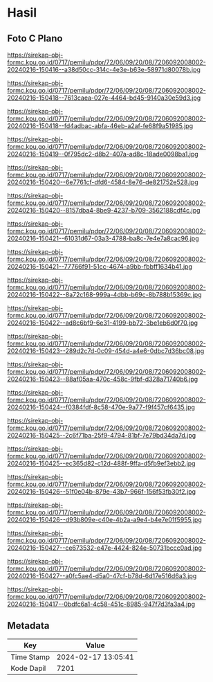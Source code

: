 # Hasil

## Foto C Plano

https://sirekap-obj-formc.kpu.go.id/0717/pemilu/pdpr/72/06/09/20/08/7206092008002-20240216-150416--a38d50cc-314c-4e3e-b63e-58971d80078b.jpg

https://sirekap-obj-formc.kpu.go.id/0717/pemilu/pdpr/72/06/09/20/08/7206092008002-20240216-150418--7613caea-027e-4464-bd45-9140a30e59d3.jpg

https://sirekap-obj-formc.kpu.go.id/0717/pemilu/pdpr/72/06/09/20/08/7206092008002-20240216-150418--fd4adbac-abfa-46eb-a2af-fe68f9a51985.jpg

https://sirekap-obj-formc.kpu.go.id/0717/pemilu/pdpr/72/06/09/20/08/7206092008002-20240216-150419--0f795dc2-d8b2-407a-ad8c-18ade0098ba1.jpg

https://sirekap-obj-formc.kpu.go.id/0717/pemilu/pdpr/72/06/09/20/08/7206092008002-20240216-150420--6e7761cf-dfd6-4584-8e76-de821752e528.jpg

https://sirekap-obj-formc.kpu.go.id/0717/pemilu/pdpr/72/06/09/20/08/7206092008002-20240216-150420--8157dba4-8be9-4237-b709-3562188cdf4c.jpg

https://sirekap-obj-formc.kpu.go.id/0717/pemilu/pdpr/72/06/09/20/08/7206092008002-20240216-150421--61031d67-03a3-4788-ba8c-7e4e7a8cac96.jpg

https://sirekap-obj-formc.kpu.go.id/0717/pemilu/pdpr/72/06/09/20/08/7206092008002-20240216-150421--77766f91-51cc-4674-a9bb-fbbff1634b41.jpg

https://sirekap-obj-formc.kpu.go.id/0717/pemilu/pdpr/72/06/09/20/08/7206092008002-20240216-150422--8a72c168-999a-4dbb-b69c-8b788b15369c.jpg

https://sirekap-obj-formc.kpu.go.id/0717/pemilu/pdpr/72/06/09/20/08/7206092008002-20240216-150422--ad8c6bf9-6e31-4199-bb72-3be1eb6d0f70.jpg

https://sirekap-obj-formc.kpu.go.id/0717/pemilu/pdpr/72/06/09/20/08/7206092008002-20240216-150423--289d2c7d-0c09-454d-a4e6-0dbc7d36bc08.jpg

https://sirekap-obj-formc.kpu.go.id/0717/pemilu/pdpr/72/06/09/20/08/7206092008002-20240216-150423--88af05aa-470c-458c-9fbf-d328a71740b6.jpg

https://sirekap-obj-formc.kpu.go.id/0717/pemilu/pdpr/72/06/09/20/08/7206092008002-20240216-150424--f0384fdf-8c58-470e-9a77-f9f457cf6435.jpg

https://sirekap-obj-formc.kpu.go.id/0717/pemilu/pdpr/72/06/09/20/08/7206092008002-20240216-150425--2c6f71ba-25f9-4794-81bf-7e79bd34da7d.jpg

https://sirekap-obj-formc.kpu.go.id/0717/pemilu/pdpr/72/06/09/20/08/7206092008002-20240216-150425--ec365d82-c12d-488f-9ffa-d5fb9ef3ebb2.jpg

https://sirekap-obj-formc.kpu.go.id/0717/pemilu/pdpr/72/06/09/20/08/7206092008002-20240216-150426--51f0e04b-879e-43b7-966f-156f53fb30f2.jpg

https://sirekap-obj-formc.kpu.go.id/0717/pemilu/pdpr/72/06/09/20/08/7206092008002-20240216-150426--d93b809e-c40e-4b2a-a9e4-b4e7e01f5955.jpg

https://sirekap-obj-formc.kpu.go.id/0717/pemilu/pdpr/72/06/09/20/08/7206092008002-20240216-150427--ce673532-e47e-4424-824e-50731bccc0ad.jpg

https://sirekap-obj-formc.kpu.go.id/0717/pemilu/pdpr/72/06/09/20/08/7206092008002-20240216-150427--a0fc5ae4-d5a0-47cf-b78d-6d17e516d6a3.jpg

https://sirekap-obj-formc.kpu.go.id/0717/pemilu/pdpr/72/06/09/20/08/7206092008002-20240216-150417--0bdfc6a1-4c58-451c-8985-947f7d3fa3a4.jpg


## Metadata

| Key        | Value               |
| ---------- | ------------------- |
| Time Stamp | 2024-02-17 13:05:41 |
| Kode Dapil | 7201                |



